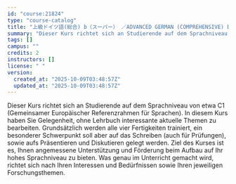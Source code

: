 ```yaml
---
id: "course:21824"
type: "course-catalog"
title: "上級ドイツ語(総合) b（スーパー） ／ADVANCED GERMAN (COMPREHENSIVE) b"
summary: "Dieser Kurs richtet sich an Studierende auf dem Sprachniveau von etwa C1 (Gemeinsamer Europäischer Referenzrahmen für Sp…"
tags: []
campus: ""
credits: 2
instructors: []
license: " "
version:
  created_at: "2025-10-09T03:48:57Z"
  updated_at: "2025-10-09T03:48:57Z"
---
```


Dieser Kurs richtet sich an Studierende auf dem Sprachniveau von etwa C1 (Gemeinsamer Europäischer Referenzrahmen für Sprachen). In diesem Kurs haben Sie Gelegenheit, ohne Lehrbuch interessante aktuelle Themen zu bearbeiten. Grundsätzlich werden alle vier Fertigkeiten trainiert, ein besonderer Schwerpunkt soll aber auf das Schreiben (auch für Prüfungen), sowie aufs Präsentieren und Diskutieren gelegt werden. Ziel des Kurses ist es, Ihnen angemessene Unterstützung und Förderung beim Aufbau auf Ihr hohes Sprachniveau zu bieten. Was genau im Unterricht gemacht wird, richtet sich nach Ihren Interessen und Bedürfnissen sowie Ihren jeweiligen Forschungsthemen.
